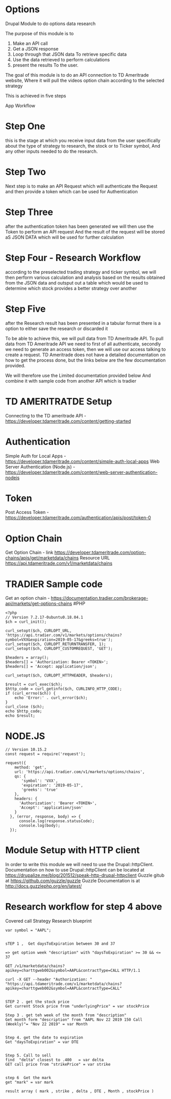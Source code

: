 # Options
Drupal Module to do options data research

The purpose of this module is to 
1. Make an API call
2. Get a JSON response 
3. Loop through that JSON data To retrieve specific data 
4. Use the data retrieved to perform calculations
5. present the results To the user.

The goal of this module is to do an API connection to TD Ameritrade website, Where it will pull the videos option chain according to the selected strategy

This is achieved in five steps

App Workflow 
# Step One
this is the stage at which you receive input data from the user specifically about the type of strategy to research, the stock or to Ticker symbol, And any other inputs needed to do the research.

# Step Two
Next step is to make an API Request which will authenticate the Request and then provide a token which can be used for Authentication

# Step Three
after the authentication token has been generated we will then use the Token to perform an API request And the result of the request will be stored aS JSON DATA which will be used for further calculation

# Step Four - Research Workflow
according to the preselected trading strategy and ticker symbol, we will then perform various calculation and analysis based on the results obtained from the JSON data and outsput out a table which would be used to determine which stock provides a better strategy over another

# Step Five
after the Research result has been presented in a tabular format there is a option to either save the research or discarded it

To be able to achieve this, we will pull data from TD Ameritrade API. To pull data from TD Ameritrade API we need to first of all authenticate, secondly we need to generate an access token, then we will use our access talking to create a request.
TD Ameritrade does not have a detailed documentation on how to get the process done, but the links below are the few documentation provided.

We will therefore use the Limited documentation provided below And combine it with sample code from another API which is tradier

# TD AMERITRATDE Setup
Connecting to the TD ameritrade API - https://developer.tdameritrade.com/content/getting-started

# Authentication
Simple Auth for Local Apps - https://developer.tdameritrade.com/content/simple-auth-local-apps
Web Server Authentication (Node.js) - https://developer.tdameritrade.com/content/web-server-authentication-nodejs

# Token
Post Access Token - https://developer.tdameritrade.com/authentication/apis/post/token-0

# Option Chain
Get Option Chain - link https://developer.tdameritrade.com/option-chains/apis/get/marketdata/chains
Resource URL
https://api.tdameritrade.com/v1/marketdata/chains


# TRADIER Sample code
Get an option chain  - https://documentation.tradier.com/brokerage-api/markets/get-options-chains
  #PHP
```
<?php
// Version 7.2.17-0ubuntu0.18.04.1
$ch = curl_init();

curl_setopt($ch, CURLOPT_URL, 'https://api.tradier.com/v1/markets/options/chains?symbol=VXX&expiration=2019-05-17&greeks=true');
curl_setopt($ch, CURLOPT_RETURNTRANSFER, 1);
curl_setopt($ch, CURLOPT_CUSTOMREQUEST, 'GET');

$headers = array();
$headers[] = 'Authorization: Bearer <TOKEN>';
$headers[] = 'Accept: application/json';

curl_setopt($ch, CURLOPT_HTTPHEADER, $headers);

$result = curl_exec($ch);
$http_code = curl_getinfo($ch, CURLINFO_HTTP_CODE);
if (curl_errno($ch)) {
    echo 'Error:' . curl_error($ch);
}
curl_close ($ch);
echo $http_code;
echo $result;
```

# NODE.JS
```
// Version 10.15.2    
const request = require('request');

request({
    method: 'get',
    url: 'https://api.tradier.com/v1/markets/options/chains',
    qs: {
       'symbol': 'VXX',
       'expiration': '2019-05-17',
       'greeks': 'true'
    },
    headers: {
      'Authorization': 'Bearer <TOKEN>',
      'Accept': 'application/json'
    }
  }, (error, response, body) => {
      console.log(response.statusCode);
      console.log(body);
  });
  ```

# Module Setup with HTTP client
In order to write this module we will need to use the Drupal::httpClient. 
Documentation on how to use Drupal::httpClient can be located at https://drupalize.me/blog/201512/speak-http-drupal-httpclient
Guzzle gitub at https://github.com/guzzle/guzzle
Guzzle Documentation is at http://docs.guzzlephp.org/en/latest/

# Research workflow for step 4 above

Covered call Strategy Research blueprint
```
var symbol = "AAPL"; 


sTEP 1 ,  Get daysToExpiration between 30 and 37

=> get option week "description" with "daysToExpiration" >= 30 && <= 37

GET /v1/marketdata/chains?apikey=charttgweb002&symbol=AAPL&contractType=CALL HTTP/1.1

curl -X GET --header "Authorization: " "https://api.tdameritrade.com/v1/marketdata/chains?apikey=charttgweb002&symbol=AAPL&contractType=CALL"


STEP 2 . get the stock price 
Get current Stock price from "underlyingPrice" = var stockPrice

Step 3 . get teh week of the month from "description"
Get month form "description" from "AAPL Nov 22 2019 150 Call (Weekly)"= "Nov 22 2019" = var Month


Step 4. get the date to expiration
Get "daysToExpiration" = var DTE


Step 5. Call to sell
find  "delta" closest to .400   = var delta
GET call price from "strikePrice" = var strike


step 6  Get the mark
get "mark" = var mark

result array ( mark , strike , delta , DTE , Month , stockPrice )
```

